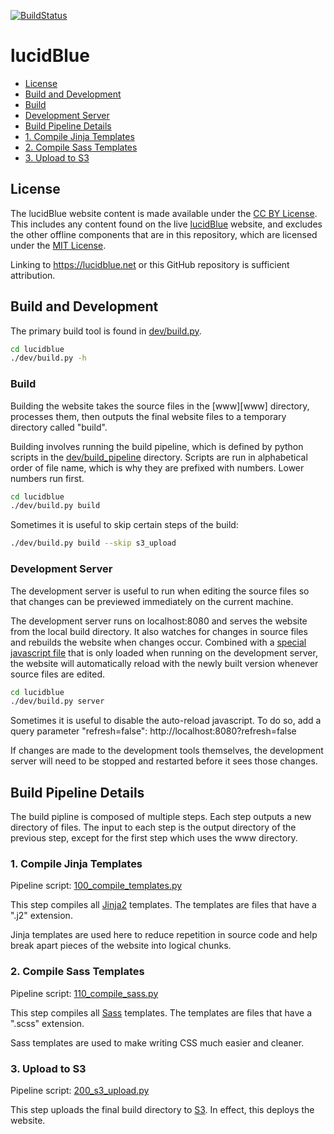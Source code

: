 [![BuildStatus](https://travis-ci.org/undefinedvalue/lucidblue.svg)](https://travis-ci.org/undefinedvalue/lucidblue)

# lucidBlue

* [License](#license)
* [Build and Development](#build-and-development)
 * [Build](#build)
 * [Development Server](#development-server)
* [Build Pipeline Details](#build-pipeline-details)
 * [1. Compile Jinja Templates](#1-compile-jinja-templates)
 * [2. Compile Sass Templates](#2-compile-sass-templates)
 * [3. Upload to S3](#3-upload-to-s3)


## License
The lucidBlue website content is made available under the [CC BY
License](https://creativecommons.org/licenses/by/4.0/). This includes any
content found on the live [lucidBlue](https://lucidblue.net) website, and
excludes the other offline components that are in this repository, which are
licensed under the [MIT License](https://opensource.org/licenses/MIT).

Linking to https://lucidblue.net or this GitHub repository is sufficient
attribution.


## Build and Development
The primary build tool is found in [dev/build.py](dev/build.py).

```bash
cd lucidblue
./dev/build.py -h
```

### Build
Building the website takes the source files in the [www][www] directory,
processes them, then outputs the final website files to a temporary
directory called "build".

Building involves running the build pipeline, which is defined by python
scripts in the [dev/build_pipeline](dev/build_pipeline) directory.
Scripts are run in alphabetical order of file name, which is why they are
prefixed with numbers. Lower numbers run first.

```bash
cd lucidblue
./dev/build.py build
```

Sometimes it is useful to skip certain steps of the build:

```bash
./dev/build.py build --skip s3_upload
```

### Development Server
The development server is useful to run when editing the source files so that
changes can be previewed immediately on the current machine.

The development server runs on localhost:8080 and serves the website from the
local build directory. It also watches for changes in source files and
rebuilds the website when changes occur. Combined with a [special javascript
file](dev/workflow/refresh.js) that is only loaded when running on the
development server, the website will automatically reload with the newly built
version whenever source files are edited.

```bash
cd lucidblue
./dev/build.py server
```

Sometimes it is useful to disable the auto-reload javascript. To do so, add a
query parameter "refresh=false": http://localhost:8080?refresh=false

If changes are made to the development tools themselves, the development server
will need to be stopped and restarted before it sees those changes.


## Build Pipeline Details
The build pipline is composed of multiple steps. Each step outputs a new directory
of files. The input to each step is the output directory of the previous step,
except for the first step which uses the www directory.

### 1. Compile Jinja Templates
Pipeline script: [100_compile_templates.py](dev/build_pipeline/100_compile_templates.py)

This step compiles all [Jinja2](http://jinja.pocoo.org/) templates. The templates are files
that have a ".j2" extension.

Jinja templates are used here to reduce repetition in source code and help break
apart pieces of the website into logical chunks.

### 2. Compile Sass Templates
Pipeline script: [110_compile_sass.py](dev/build_pipeline/110_compile_sass.py)

This step compiles all [Sass](http://sass-lang.com) templates. The templates are files that
have a ".scss" extension.

Sass templates are used to make writing CSS much easier and cleaner.

### 3. Upload to S3
Pipeline script: [200_s3_upload.py](dev/build_pipeline/200_s3_upload.py)

This step uploads the final build directory to [S3](https://aws.amazon.com/s3/).
In effect, this deploys the website.
